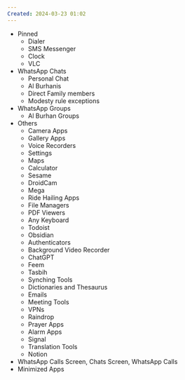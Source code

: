 ```yaml
---
Created: 2024-03-23 01:02
---
```

- Pinned
	- Dialer
	- SMS Messenger
	- Clock
	- VLC
- WhatsApp Chats
	- Personal Chat
	- Al Burhanis
	- Direct Family members
	- Modesty rule exceptions
- WhatsApp Groups
	- Al Burhan Groups
- Others
	- Camera Apps
	- Gallery Apps
	- Voice Recorders
	- Settings
	- Maps
	- Calculator
	- Sesame
	- DroidCam
	- Mega
	- Ride Hailing Apps
	- File Managers
	- PDF Viewers
	- Any Keyboard
	- Todoist 
	- Obsidian
	- Authenticators
	- Background Video Recorder
	- ChatGPT
	- Feem
	- Tasbih
	- Synching Tools
	- Dictionaries and Thesaurus
	- Emails
	- Meeting Tools
	- VPNs
	- Raindrop
	- Prayer Apps
	- Alarm Apps
	- Signal 
	- Translation Tools
	- Notion
- WhatsApp Calls Screen, Chats Screen, WhatsApp Calls
- Minimized Apps
